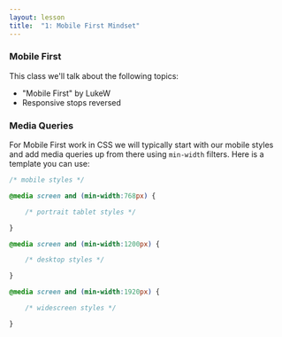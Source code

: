 ```yaml
---
layout: lesson
title:  "1: Mobile First Mindset"
---
```

### Mobile First

This class we'll talk about the following topics:

* "Mobile First" by LukeW
* Responsive stops reversed

### Media Queries

For Mobile First work in CSS we will typically start with our mobile styles and add media queries up from there using `min-width` filters. Here is a template you can use:

```css
/* mobile styles */

@media screen and (min-width:768px) {

    /* portrait tablet styles */

}

@media screen and (min-width:1200px) {

    /* desktop styles */

}

@media screen and (min-width:1920px) {

    /* widescreen styles */

}
```